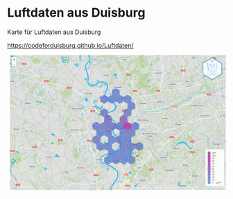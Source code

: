 # Luftdaten aus Duisburg

Karte für Luftdaten aus Duisburg

https://codeforduisburg.github.io/Luftdaten/

<img src="https://raw.githubusercontent.com/codeforduisburg/Luftdaten/master/screenshot.png">
